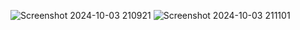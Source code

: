 ![Screenshot 2024-10-03 210921](https://github.com/user-attachments/assets/bd00d388-21d7-4e5c-a4fe-5e9af176b8fc)
![Screenshot 2024-10-03 211101](https://github.com/user-attachments/assets/80d40b6f-d5ae-4cc6-a993-bf6fb747346a)
